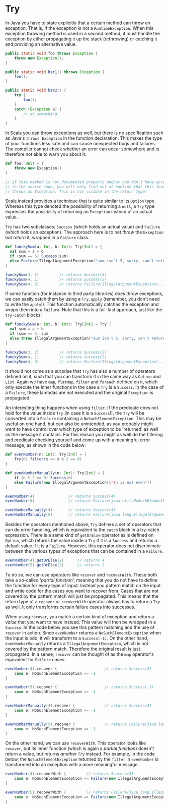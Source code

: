Try
===

In Java you have to state explicitly that a certain method can throw an exception. That is, if the exception is not a 
`RuntimeException`. When this exception throwing method is used in a second method, it must handle the exception by 
either propagating it up the stack (rethrowing) or catching it and providing an alternative value.

```java
public static void foo throws Exception {
    throw new Exception();
}

public static void bar1() throws Exception {
    foo();
}

public static void bar2() {
    try {
        foo();
    }
    catch (Exception e) {
        // do something
    }
}
```

In Scala you can throw exceptions as well, but there is no specification such as Java's `throws Exception` in the 
function declaration. This makes the type of your functions less safe and can cause unexpected bugs and failures. 
The compiler cannot check whether an error can occur somewhere and is therefore not able to warn you about it.

```scala
def foo: Unit = {
    throw new Exception()
}

// if this method is not documented properly and/or you don't have access
// to the source code, you will only find out at runtime that this function
// throws an Exception. This is not visible in the return type!
```

Scala instead provides a technique that is quite similar to its `Option` type. Whereas this type denoted the possibility 
of returning a `null`, a `Try` type expresses the possibility of returning an `Exception` instead of an actual value.

`Try` has two subclasses: `Success` (which holds an actual value) and `Failure` (which holds an exception). The approach 
here is to not *throw* the `Exception` but *return* it, wrapped in a `Failure` class.

```scala
def funckySum(a: Int, b: Int): Try[Int] = {
  val sum = a + b
  if (sum == 5) Success(sum)
  else Failure(IllegalArgumentException("sum isn't 5, sorry, can't return it :("))
}

funckySum(3, 2)         // returns Success(5)
funckySum(4, 1)         // returns Success(5)
funckySum(4, 3)         // returns Failure(IllegalArgumentException(...))
```

If some function (for instance in third party libraries) does throw exceptions, we can easily catch them by using a 
`Try.apply` (remember, you don't need to write the `apply`!). This function automatically catches the exception and 
wraps them into a `Failure`. Note that this is a fail-fast approach, just like the `try-catch` blocks!

```scala
def funckySum(a: Int, b: Int): Try[Int] = Try {
  val sum = a + b
  if (sum == 5) sum
  else throw IllegalArgumentException("sum isn't 5, sorry, can't return it :(")
}

funckySum(3, 2)         // returns Success(5)
funckySum(4, 1)         // returns Success(5)
funckySum(4, 3)         // returns Failure(IllegalArgumentException(...))
```

It should not come as a surprise that `Try` has also a number of operators defined on it, such that you can transform 
it in the same way as `Option` and `List`. Again we have `map`, `flatMap`, `filter` and `foreach` defined on it, which 
only execute the inner functions in the case a `Try` is a `Success`. In the case of a `Failure`, these lambdas are not 
executed and the original `Exception` is propagated.

An interesting thing happens when using `filter`. If the predicate does not hold for the value inside `Try` (in case 
it is a `Success`!), the `Try` will be converted into a `Failure` containing a `NoSuchElementException`. This may be 
useful on one hand, but can also be unintended, as you probably might want to have control over which type of exception 
to be 'returned' as well as the message it contains. For this reason you might as well do the filtering and predicate 
checking yourself and come up with a meaningful error message, as shown in the code below:

```scala
def evenNumber(n: Int): Try[Int] = {
	Try(n).filter(x => x % 2 == 0)
}

def evenNumberManually(n: Int): Try[Int] = {
	if (n % 2 == 0) Success(n)
	else Failure(new IllegalArgumentException(s"$n is not even"))
}

evenNumber(4)               // returns Success(4)
evenNumber(5)               // returns Failure(java.util.NoSuchElementException: Predicate does not hold for 5)

evenNumberManually(4)       // returns Success(4)
evenNumberManually(5)       // returns Failure(java.lang.IllegalArgumentException: 5 is not even)
```

Besides the operators mentioned above, `Try` defines a set of operators that can do error handling, which is equivalent 
to the `catch` block in a try-catch expression. There is a same kind of `getOrElse` operator as is defined on `Option`,
which returns the value inside a `Try` if it is a `Success` and returns a default value if it is a `Failure`. However, 
this operator does not discriminate between the various types of exceptions that can be contained in a `Failure`.

```scala
evenNumber(4).getOrElse(2)      // returns 4
evenNumber(5).getOrElse(2)      // returns 2
```

To do so, we can use operators like `recover` and `recoverWith`. These both take a so-called '*partial function*', 
meaning that you do not have to define the function for every type of input. Instead you pattern match on the input 
and write code for the cases you want to recover from. Cases that are not covered by the pattern match will just be 
propagated. This means that the return type of a `recover` or `recoverWith` operator always has to return a `Try` as 
well. It only transforms certain failure cases into successes.

When using `recover`, you match a certain kind of exception and return a *value* that you want to have instead. This 
value will then be wrapped in a `Success`. In the code below you see this pattern matching and the use of `recover` 
in action. Since `evenNumber` returns a `NoSuchElementException` when the input is odd, it will transform to a `Success(-1)`. 
On the other hand, `evenNumberManually` returns a `IllegalArgumentException`, which is not covered by the pattern match. 
Therefore the original result is just propagated. In a sense, `recover` can be thought of as the `map` operator's 
equivalent for `Failure` cases.

```scala
evenNumber(4).recover {                     // returns Success(4)
	case e: NoSuchElementException => -1
}

evenNumber(5).recover {                     // returns Success(-1)
	case e: NoSuchElementException => -1
}

evenNumberManually(4).recover {             // returns Success(4)
	case e: NoSuchElementException => -1
}

evenNumberManually(5).recover {             // returns Failure(java.lang.IllegalArgumentException: 5 is not even)
	case e: NoSuchElementException => -1
}
```

On the other hand, we can use `recoverWith`. This operator looks like `recover`, but its inner function (which is again a 
*partial function*) doesn't return a value, but returns *another `Try`* instead. For example, in the code below, the 
`NoSuchElementException` returned by the `filter` in `evenNumber` is transformed into an exception with a more meaningful message.

```scala
evenNumber(4).recoverWith {         // returns Success(4)
	case e: NoSuchElementException => Failure(new IllegalArgumentException(s"the input wasn't an even number"))
}

evenNumber(5).recoverWith {         // returns Failure(java.lang.IllegalArgumentException: the input wasn't an even number)
	case e: NoSuchElementException => Failure(new IllegalArgumentException(s"the input wasn't an even number"))
}
```
